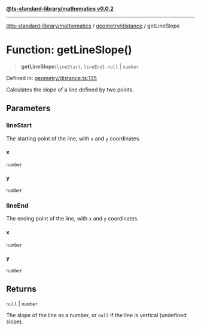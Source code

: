 [**@ts-standard-library/mathematics v0.0.2**](../../../README.md)

***

[@ts-standard-library/mathematics](../../../README.md) / [geometry/distance](../README.md) / getLineSlope

# Function: getLineSlope()

> **getLineSlope**(`lineStart`, `lineEnd`): `null` \| `number`

Defined in: [geometry/distance.ts:135](https://github.com/gabaudette/ts-stdlib/blob/725aff52e6f28b9942b278b955914b3ace9f325c/packages/mathematics/src/geometry/distance.ts#L135)

Calculates the slope of a line defined by two points.

## Parameters

### lineStart

The starting point of the line, with `x` and `y` coordinates.

#### x

`number`

#### y

`number`

### lineEnd

The ending point of the line, with `x` and `y` coordinates.

#### x

`number`

#### y

`number`

## Returns

`null` \| `number`

The slope of the line as a number, or `null` if the line is vertical (undefined slope).

